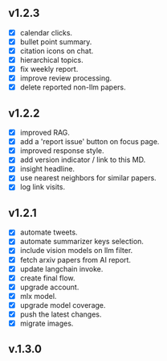 ## v1.2.3
- [x]  calendar clicks.
- [x] bullet point summary.
- [x] citation icons on chat.
- [x] hierarchical topics.
- [x] fix weekly report.
- [x] improve review processing.
- [x] delete reported non-llm papers.

## v1.2.2
- [x] improved RAG.
- [x] add a 'report issue' button on focus page.
- [x] improved response style.
- [x] add version indicator / link to this MD.
- [x] insight headline.
- [x] use nearest neighbors for similar papers.
- [x] log link visits.

## v1.2.1
- [x] automate tweets.
- [x] automate summarizer keys selection.
- [x] include vision models on llm filter.
- [x] fetch arxiv papers from AI report.
- [x] update langchain invoke.
- [x] create final flow.
- [x] upgrade account.
- [x] mlx model.
- [x] upgrade model coverage.
- [x] push the latest changes.
- [x] migrate images.

## v.1.3.0 
